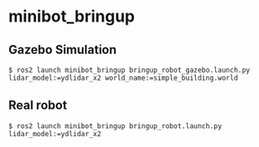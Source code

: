 # minibot_bringup

## Gazebo Simulation
```shell
$ ros2 launch minibot_bringup bringup_robot_gazebo.launch.py lidar_model:=ydlidar_x2 world_name:=simple_building.world
```

## Real robot
```shell
$ ros2 launch minibot_bringup bringup_robot.launch.py lidar_model:=ydlidar_x2
```